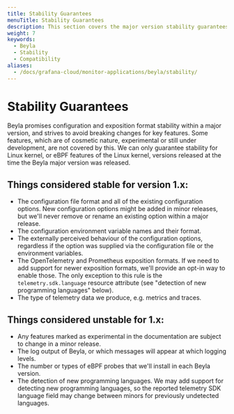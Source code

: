 ```yaml
---
title: Stability Guarantees
menuTitle: Stability Guarantees
description: This section covers the major version stability guarantees for Beyla.
weight: 7
keywords:
  - Beyla
  - Stability
  - Compatibility
aliases:
  - /docs/grafana-cloud/monitor-applications/beyla/stability/
---
```


# Stability Guarantees

Beyla promises configuration and exposition format stability within a major version, and strives to avoid breaking changes for key features.
Some features, which are of cosmetic nature, experimental or still under development, are not covered by this. We can only guarantee stability
for Linux kernel, or eBPF features of the Linux kernel, versions released at the time the Beyla major version was released.

## Things considered stable for version 1.x:

- The configuration file format and all of the existing configuration options.
  New configuration options might be added in minor releases, but we'll never
  remove or rename an existing option within a major release.
- The configuration environment variable names and their format.
- The externally perceived behaviour of the configuration options, regardless if
  the option was supplied via the configuration file or the environment variables.
- The OpenTelemetry and Prometheus exposition formats. If we need to add support
  for newer exposition formats, we'll provide an opt-in way to enable those. The
  only exception to this rule is the `telemetry.sdk.language` resource attribute
  (see "detection of new programming languages" below).
- The type of telemetry data we produce, e.g. metrics and traces.

## Things considered unstable for 1.x:

- Any features marked as experimental in the documentation are subject to
  change in a minor release.
- The log output of Beyla, or which messages will appear at
  which logging levels.
- The number or types of eBPF probes that we'll install
  in each Beyla version.
- The detection of new programming languages. We may add support for detecting
  new programming languages, so the reported telemetry SDK language field may
  change between minors for previously undetected languages.

